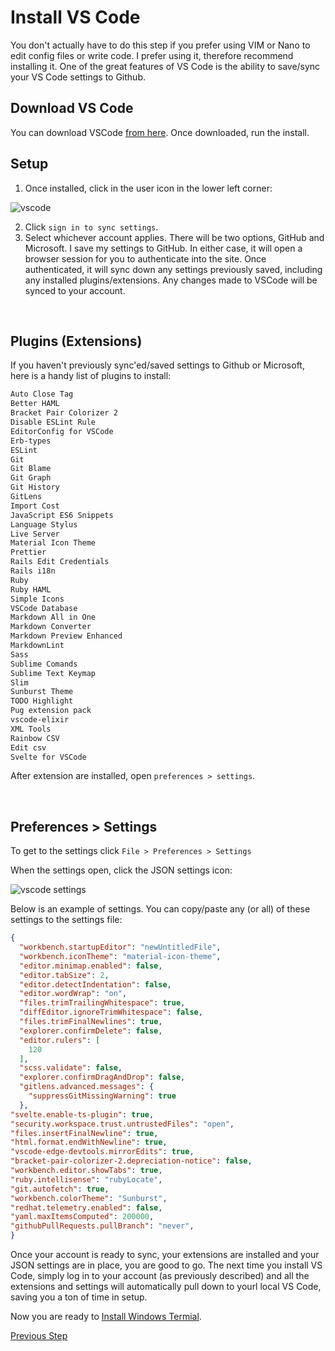 # Install VS Code

You don't actually have to do this step if you prefer using VIM or Nano to edit config files or write code. I prefer using it, therefore recommend installing it. One of the great features of VS Code is the ability to save/sync your VS Code settings to Github.

## Download VS Code

You can download VSCode [from here](https://code.visualstudio.com/Download). Once downloaded, run the install. 

## Setup

1. Once installed, click in the user icon in the lower left corner:

![vscode](https://user-images.githubusercontent.com/516548/112903017-97c55a00-90ac-11eb-9077-e9c34b3e8a6f.png)

2. Click `sign in to sync settings`. 
3. Select whichever account applies. There will be two options, GitHub and Microsoft. I save my settings to GitHub. In either case, it will open a browser session for you to authenticate into the site. Once authenticated, it will sync down any settings previously saved, including any installed plugins/extensions. Any changes made to VSCode will be synced to your account. 

<br/>

## Plugins (Extensions)

If you haven't previously sync'ed/saved settings to Github or Microsoft, here is a handy list of plugins to install:

```txt
Auto Close Tag
Better HAML
Bracket Pair Colorizer 2
Disable ESLint Rule
EditorConfig for VSCode
Erb-types
ESLint
Git
Git Blame
Git Graph
Git History
GitLens
Import Cost
JavaScript ES6 Snippets
Language Stylus
Live Server
Material Icon Theme
Prettier
Rails Edit Credentials
Rails i18n
Ruby
Ruby HAML
Simple Icons
VSCode Database
Markdown All in One
Markdown Converter
Markdown Preview Enhanced
MarkdownLint
Sass
Sublime Comands
Sublime Text Keymap
Slim
Sunburst Theme
TODO Highlight
Pug extension pack
vscode-elixir
XML Tools
Rainbow CSV
Edit csv
Svelte for VSCode
```

After extension are installed, open `preferences > settings`.

<br/>

## Preferences > Settings

To get to the settings click `File > Preferences > Settings`

When the settings open, click the JSON settings icon:

![vscode settings](https://user-images.githubusercontent.com/516548/112904337-69487e80-90ae-11eb-8416-19d0db5ffafe.png)

Below is an example of settings. You can copy/paste any (or all) of these settings to the settings file:

```json
{
  "workbench.startupEditor": "newUntitledFile",
  "workbench.iconTheme": "material-icon-theme",
  "editor.minimap.enabled": false,
  "editor.tabSize": 2,
  "editor.detectIndentation": false,
  "editor.wordWrap": "on",
  "files.trimTrailingWhitespace": true,
  "diffEditor.ignoreTrimWhitespace": false,
  "files.trimFinalNewlines": true,
  "explorer.confirmDelete": false,
  "editor.rulers": [
    120
  ],
  "scss.validate": false,
  "explorer.confirmDragAndDrop": false,
  "gitlens.advanced.messages": {
    "suppressGitMissingWarning": true
  },
"svelte.enable-ts-plugin": true,
"security.workspace.trust.untrustedFiles": "open",
"files.insertFinalNewline": true,
"html.format.endWithNewline": true,
"vscode-edge-devtools.mirrorEdits": true,
"bracket-pair-colorizer-2.depreciation-notice": false,
"workbench.editor.showTabs": true,
"ruby.intellisense": "rubyLocate",
"git.autofetch": true,
"workbench.colorTheme": "Sunburst",
"redhat.telemetry.enabled": false,
"yaml.maxItemsComputed": 200000,
"githubPullRequests.pullBranch": "never",
}
```

Once your account is ready to sync, your extensions are installed and your JSON settings are in place, you are good to go. The next time you install VS Code, simply log in to your account (as previously described) and all the extensions and settings will automatically pull down to yourl local VS Code, saving you a ton of time in setup.

Now you are ready to [Install Windows Termial](https://github.com/scott-knight/linux-on-windows-11/blob/main/install-windows-terminal.md).

[Previous Step](https://github.com/scott-knight/linux-on-windows-11/blob/main/install-wsl2.md)
